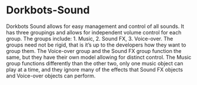 Dorkbots-Sound
=================

Dorkbots Sound allows for easy management and control of all sounds. It has three groupings and allows for independent volume control for each group. The groups include: 1. Music,  2. Sound FX, 3. Voice-over. The groups need not be rigid, that is it’s up to the developers how they want to group them. The Voice-over group and the Sound FX group function the same, but they have their own model allowing for distinct control. The Music group functions differently than the other two, only one music object can play at a time, and they ignore many of the effects that Sound FX objects and Voice-over objects can perform.
